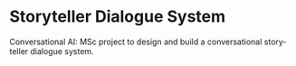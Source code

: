 # Storyteller Dialogue System

Conversational AI: MSc project to design and build a conversational story-teller dialogue system.

